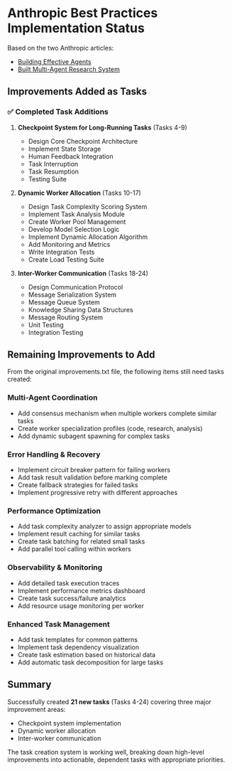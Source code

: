 # Anthropic Best Practices Implementation Status

Based on the two Anthropic articles:
- [Building Effective Agents](https://www.anthropic.com/engineering/building-effective-agents)
- [Built Multi-Agent Research System](https://www.anthropic.com/engineering/built-multi-agent-research-system)

## Improvements Added as Tasks

### ✅ Completed Task Additions

1. **Checkpoint System for Long-Running Tasks** (Tasks 4-9)
   - Design Core Checkpoint Architecture
   - Implement State Storage
   - Human Feedback Integration
   - Task Interruption
   - Task Resumption
   - Testing Suite

2. **Dynamic Worker Allocation** (Tasks 10-17)
   - Design Task Complexity Scoring System
   - Implement Task Analysis Module
   - Create Worker Pool Management
   - Develop Model Selection Logic
   - Implement Dynamic Allocation Algorithm
   - Add Monitoring and Metrics
   - Write Integration Tests
   - Create Load Testing Suite

3. **Inter-Worker Communication** (Tasks 18-24)
   - Design Communication Protocol
   - Message Serialization System
   - Message Queue System
   - Knowledge Sharing Data Structures
   - Message Routing System
   - Unit Testing
   - Integration Testing

## Remaining Improvements to Add

From the original improvements.txt file, the following items still need tasks created:

### Multi-Agent Coordination
- Add consensus mechanism when multiple workers complete similar tasks
- Create worker specialization profiles (code, research, analysis)
- Add dynamic subagent spawning for complex tasks

### Error Handling & Recovery
- Implement circuit breaker pattern for failing workers
- Add task result validation before marking complete
- Create fallback strategies for failed tasks
- Implement progressive retry with different approaches

### Performance Optimization
- Add task complexity analyzer to assign appropriate models
- Implement result caching for similar tasks
- Create task batching for related small tasks
- Add parallel tool calling within workers

### Observability & Monitoring
- Add detailed task execution traces
- Implement performance metrics dashboard
- Create task success/failure analytics
- Add resource usage monitoring per worker

### Enhanced Task Management
- Add task templates for common patterns
- Implement task dependency visualization
- Create task estimation based on historical data
- Add automatic task decomposition for large tasks

## Summary

Successfully created **21 new tasks** (Tasks 4-24) covering three major improvement areas:
- Checkpoint system implementation
- Dynamic worker allocation
- Inter-worker communication

The task creation system is working well, breaking down high-level improvements into actionable, dependent tasks with appropriate priorities.